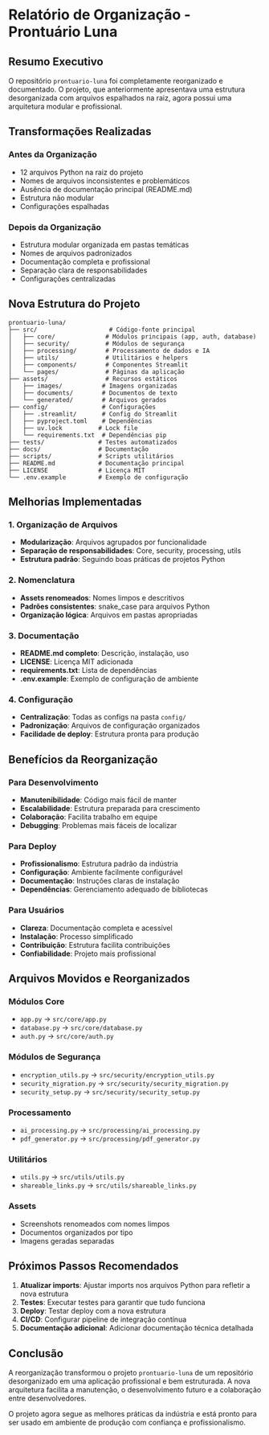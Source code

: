 # Relatório de Organização - Prontuário Luna

## Resumo Executivo

O repositório `prontuario-luna` foi completamente reorganizado e documentado. O projeto, que anteriormente apresentava uma estrutura desorganizada com arquivos espalhados na raiz, agora possui uma arquitetura modular e profissional.

## Transformações Realizadas

### Antes da Organização
- 12 arquivos Python na raiz do projeto
- Nomes de arquivos inconsistentes e problemáticos
- Ausência de documentação principal (README.md)
- Estrutura não modular
- Configurações espalhadas

### Depois da Organização
- Estrutura modular organizada em pastas temáticas
- Nomes de arquivos padronizados
- Documentação completa e profissional
- Separação clara de responsabilidades
- Configurações centralizadas

## Nova Estrutura do Projeto

```
prontuario-luna/
├── src/                    # Código-fonte principal
│   ├── core/              # Módulos principais (app, auth, database)
│   ├── security/          # Módulos de segurança
│   ├── processing/        # Processamento de dados e IA
│   ├── utils/             # Utilitários e helpers
│   ├── components/        # Componentes Streamlit
│   └── pages/             # Páginas da aplicação
├── assets/                # Recursos estáticos
│   ├── images/           # Imagens organizadas
│   ├── documents/        # Documentos de texto
│   └── generated/        # Arquivos gerados
├── config/               # Configurações
│   ├── .streamlit/       # Config do Streamlit
│   ├── pyproject.toml    # Dependências
│   ├── uv.lock          # Lock file
│   └── requirements.txt  # Dependências pip
├── tests/               # Testes automatizados
├── docs/                # Documentação
├── scripts/             # Scripts utilitários
├── README.md            # Documentação principal
├── LICENSE              # Licença MIT
└── .env.example         # Exemplo de configuração
```

## Melhorias Implementadas

### 1. Organização de Arquivos
- **Modularização**: Arquivos agrupados por funcionalidade
- **Separação de responsabilidades**: Core, security, processing, utils
- **Estrutura padrão**: Seguindo boas práticas de projetos Python

### 2. Nomenclatura
- **Assets renomeados**: Nomes limpos e descritivos
- **Padrões consistentes**: snake_case para arquivos Python
- **Organização lógica**: Arquivos em pastas apropriadas

### 3. Documentação
- **README.md completo**: Descrição, instalação, uso
- **LICENSE**: Licença MIT adicionada
- **requirements.txt**: Lista de dependências
- **.env.example**: Exemplo de configuração de ambiente

### 4. Configuração
- **Centralização**: Todas as configs na pasta `config/`
- **Padronização**: Arquivos de configuração organizados
- **Facilidade de deploy**: Estrutura pronta para produção

## Benefícios da Reorganização

### Para Desenvolvimento
- **Manutenibilidade**: Código mais fácil de manter
- **Escalabilidade**: Estrutura preparada para crescimento
- **Colaboração**: Facilita trabalho em equipe
- **Debugging**: Problemas mais fáceis de localizar

### Para Deploy
- **Profissionalismo**: Estrutura padrão da indústria
- **Configuração**: Ambiente facilmente configurável
- **Documentação**: Instruções claras de instalação
- **Dependências**: Gerenciamento adequado de bibliotecas

### Para Usuários
- **Clareza**: Documentação completa e acessível
- **Instalação**: Processo simplificado
- **Contribuição**: Estrutura facilita contribuições
- **Confiabilidade**: Projeto mais profissional

## Arquivos Movidos e Reorganizados

### Módulos Core
- `app.py` → `src/core/app.py`
- `database.py` → `src/core/database.py`
- `auth.py` → `src/core/auth.py`

### Módulos de Segurança
- `encryption_utils.py` → `src/security/encryption_utils.py`
- `security_migration.py` → `src/security/security_migration.py`
- `security_setup.py` → `src/security/security_setup.py`

### Processamento
- `ai_processing.py` → `src/processing/ai_processing.py`
- `pdf_generator.py` → `src/processing/pdf_generator.py`

### Utilitários
- `utils.py` → `src/utils/utils.py`
- `shareable_links.py` → `src/utils/shareable_links.py`

### Assets
- Screenshots renomeados com nomes limpos
- Documentos organizados por tipo
- Imagens geradas separadas

## Próximos Passos Recomendados

1. **Atualizar imports**: Ajustar imports nos arquivos Python para refletir a nova estrutura
2. **Testes**: Executar testes para garantir que tudo funciona
3. **Deploy**: Testar deploy com a nova estrutura
4. **CI/CD**: Configurar pipeline de integração contínua
5. **Documentação adicional**: Adicionar documentação técnica detalhada

## Conclusão

A reorganização transformou o projeto `prontuario-luna` de um repositório desorganizado em uma aplicação profissional e bem estruturada. A nova arquitetura facilita a manutenção, o desenvolvimento futuro e a colaboração entre desenvolvedores.

O projeto agora segue as melhores práticas da indústria e está pronto para ser usado em ambiente de produção com confiança e profissionalismo.

